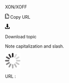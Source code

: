 # 

XON/XOFF

![Copy URL](media/xon-xoff/Copy.png)
Copy URL

![Download](media/xon-xoff/Download.png)

Download topic

Note capitalization and slash. 

![In progress](media/xon-xoff/activity-large.gif)

URL :

